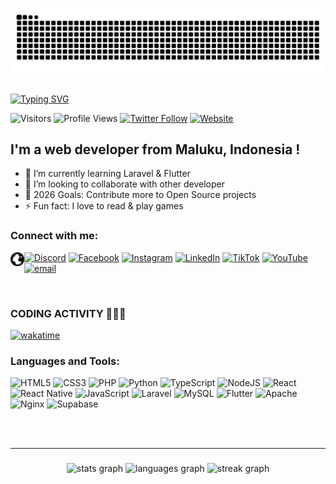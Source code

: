 ###

<img src="https://raw.githubusercontent.com/thancraft/thancraft/output/snake.svg" alt="Snake animation" />

###

<a href="https://git.io/typing-svg"><img src="https://readme-typing-svg.demolab.com?font=Fira+Code&pause=1000&color=#F7F7F7FF&center=true&width=500&height=50&lines=Hi+there%2C+I'm+Ahmad+fadli+-+aka+thancraft" alt="Typing SVG" /></a> 

![Visitors](https://visitor-badge.laobi.icu/badge?page_id=thancraft&color=blue)
![Profile Views](https://komarev.com/ghpvc/?username=thancraft)
[![Twitter Follow](https://img.shields.io/twitter/follow/ahmad_fadli5?color=blue&label=follow%20%40ahmad_fadli5&logo=twitter&style=flat-square)][twitter]
[![Website](https://img.shields.io/website?color=blue&label=ahmadfadli.vercel.app&style=flat-square&up_message=Online&url=https%3A%2F%2Fahmadfadli.vercel.app)][website]


## I'm a web developer from Maluku, Indonesia !

- 🌱 I’m currently learning Laravel & Flutter
- 👯 I’m looking to collaborate with other developer
- 🥅 2026 Goals: Contribute more to Open Source projects
- ⚡ Fun fact: I love to read & play games

### Connect with me:

[<img align="left" alt="https://ahmadfadli.vercel.app/" width="22px" src="https://raw.githubusercontent.com/iconic/open-iconic/master/svg/globe.svg" />][website]
[![Discord](https://img.shields.io/badge/Discord-%237289DA.svg?logo=discord&logoColor=white)](https://discord.gg/thancraft5) 
[![Facebook](https://img.shields.io/badge/Facebook-%231877F2.svg?logo=Facebook&logoColor=white)](https://facebook.com/ahmad.fadli.230507) 
[![Instagram](https://img.shields.io/badge/Instagram-%23E4405F.svg?logo=Instagram&logoColor=white)](https://instagram.com/id_ahmadfadli5) 
[![LinkedIn](https://img.shields.io/badge/LinkedIn-%230077B5.svg?logo=linkedin&logoColor=white)](https://linkedin.com/in/ahmad-fadli5) 
[![TikTok](https://img.shields.io/badge/TikTok-%23000000.svg?logo=TikTok&logoColor=white)](https://tiktok.com/@ahmfadli04)
[![YouTube](https://img.shields.io/badge/YouTube-%23FF0000.svg?logo=YouTube&logoColor=white)](https://www.youtube.com/@ahmadfadli5) 
[![email](https://img.shields.io/badge/Email-D14836?logo=gmail&logoColor=white)](mailto:thancraft313@gmail.com) 

<br />

### CODING ACTIVITY 👨🏻‍💻
  [![wakatime](https://wakatime.com/badge/user/19780356-e4fa-4677-9a7e-e830a2d98a65.svg)](https://wakatime.com/@19780356-e4fa-4677-9a7e-e830a2d98a65)

### Languages and Tools:

![HTML5](https://img.shields.io/badge/html5-%23E34F26.svg?style=for-the-badge&logo=html5&logoColor=white) 
![CSS3](https://img.shields.io/badge/css3-%231572B6.svg?style=for-the-badge&logo=css3&logoColor=white) 
![PHP](https://img.shields.io/badge/php-%23777BB4.svg?style=for-the-badge&logo=php&logoColor=white) 
![Python](https://img.shields.io/badge/python-3670A0?style=for-the-badge&logo=python&logoColor=ffdd54) 
![TypeScript](https://img.shields.io/badge/typescript-%23007ACC.svg?style=for-the-badge&logo=typescript&logoColor=white) 
![NodeJS](https://img.shields.io/badge/node.js-6DA55F?style=for-the-badge&logo=node.js&logoColor=white) 
![React](https://img.shields.io/badge/react-%2320232a.svg?style=for-the-badge&logo=react&logoColor=%2361DAFB) 
![React Native](https://img.shields.io/badge/react_native-%2320232a.svg?style=for-the-badge&logo=react&logoColor=%2361DAFB) 
![JavaScript](https://img.shields.io/badge/javascript-%23323330.svg?style=for-the-badge&logo=javascript&logoColor=%23F7DF1E) 
![Laravel](https://img.shields.io/badge/laravel-%23FF2D20.svg?style=for-the-badge&logo=laravel&logoColor=white) 
![MySQL](https://img.shields.io/badge/mysql-4479A1.svg?style=for-the-badge&logo=mysql&logoColor=white) 
![Flutter](https://img.shields.io/badge/Flutter-%2302569B.svg?style=for-the-badge&logo=Flutter&logoColor=white) 
![Apache](https://img.shields.io/badge/apache-%23D42029.svg?style=for-the-badge&logo=apache&logoColor=white) 
![Nginx](https://img.shields.io/badge/nginx-%23009639.svg?style=for-the-badge&logo=nginx&logoColor=white) 
![Supabase](https://img.shields.io/badge/Supabase-3ECF8E?style=for-the-badge&logo=supabase&logoColor=white)

<br /> <br/>

---

###

<div align="center">
  <img src="https://github-readme-stats.vercel.app/api?username=thancraft&hide_title=false&hide_rank=false&show_icons=true&include_all_commits=true&count_private=true&disable_animations=false&theme=dracula&locale=en&hide_border=false&order=1" height="250" alt="stats graph"  />
  <img src="https://github-readme-stats.vercel.app/api/top-langs?username=thancraft&locale=en&hide_title=false&layout=compact&card_width=320&langs_count=100&theme=dracula&hide_border=false&order=2" height="150" alt="languages graph"  />
  <img src="https://streak-stats.demolab.com?user=thancraft&locale=en&mode=daily&theme=dark&hide_border=false&border_radius=5&order=3" height="220" alt="streak graph"  />
  <!-- <img src="https://github-readme-activity-graph.vercel.app/graph?username=thancraft&" height="150" alt="activity-graph graph"  /> -->
</div>

###

[website]: https://ahmadfadli.vercel.app/
[twitter]: https://twitter.com/ahmad_fadli5/
[instagram]: https://instagram.com/id_ahmadfadli5/
[linkedin]: https://www.linkedin.com/in/ahmad-fadli5/

